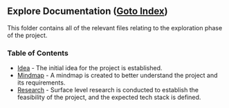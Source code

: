 ## Explore Documentation ([Goto Index](../README.md))
This folder contains all of the relevant files relating to the exploration phase of the project.

### Table of Contents
 - [Idea](./Idea.md) - The initial idea for the project is established.
 - [Mindmap](./Mindmap.md) - A mindmap is created to better understand the project and its requirements.
 - [Research](./Research.md) - Surface level research is conducted to establish the feasibility of the project, and the expected tech stack is defined.